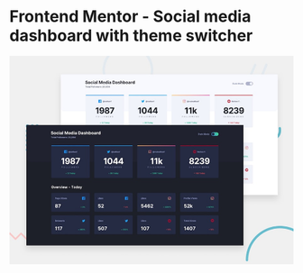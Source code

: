 # Frontend Mentor - Social media dashboard with theme switcher

![Design preview for the Social media dashboard with theme switcher coding challenge](./design/desktop-preview.jpg)
